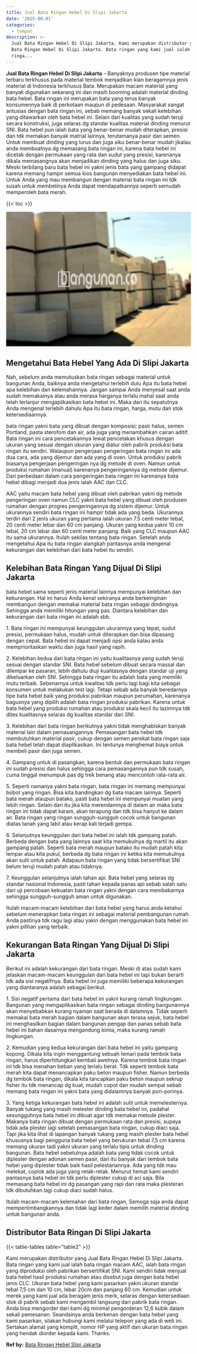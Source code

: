 ```yaml
---
title: Jual Bata Ringan Hebel Di Slipi Jakarta
date: '2025-08-01'
categories:
  - tempat
description: >-
  Jual Bata Ringan Hebel Di Slipi Jakarta. Kami merupakan distributor yang Jual
  Bata Ringan Hebel Di Slipi Jakarta. Bata ringan yang kami jual ialah bata
  ringa...
---
```


**Jual Bata Ringan Hebel Di Slipi Jakarta** – Banyaknya produsen tipe material terbaru terkhusus pada material tembok menjadikan kian beragamnya jenis material di Indonesia terkhusus Bata. Merupakan macam material yang banyak digunakan sekarang ini dan masih booming adalah material dinding bata hebel. Bata ringan ini merupakan bata yang terus banyak konsumennya baik di perkotaan maupun di pedesaan. Masyarakat sangat antusias dengan bata ringan ini, sebab memang banyak sekali kelebihan yang ditawarkan oleh bata hebel ini. Selain dari kualitas yang sudah teruji secara konstruksi, juga selaras dg standar kualitas material dinding menurut SNI. Bata hebel pun ialah bata yang benar-benar mudah diterapkan, presisi dan tdk memakan banyak matrial lainnya, terutamanya pasir dan semen. Untuk membuat dinding yang lurus dan juga siku benar-benar mudah jikalau anda membuatnya dg memasang bata ringan ini, karena bata hebel ini dicetak dengan permukaan yang rata dan sudut yang presisi, karenanya dikala memasangnya akan menjadikan dinding yang halus dan juga siku. Meski terbilang baru bata hebel ini yakni jenis bata yang gampang didapat karena memang hampir semua kios bangunan menyediakan bata hebel ini. Untuk Anda yang mau membangun dengan material bata ringan ini tdk susah untuk membelinya Anda dapat mendapatkannya seperti semudah memperoleh bata merah.

{{< toc >}}

![Jual Bata Ringan Hebel Di Slipi Jakarta](/images/jual-hebel-murah-32.png)

## Mengetahui Bata Hebel Yang Ada Di Slipi Jakarta

Nah, sebelum anda memutuskan bata ringan sebagai material untuk bangunan Anda, baiknya anda mengetahui terlebih dulu Apa itu bata hebel apa kelebihan dan kelemahannya. Jangan sampai Anda menyesal saat anda sudah memakainya atau anda merasa harganya terlalu mahal saat anda telah terlanjur mengaplikasikan bata hebel ini. Maka dari itu sepatutnya Anda mengenal terlebih dahulu Apa itu bata ringan, harga, mutu dan stok ketersediaannya.

bata ringan yakni bata yang dibuat dengan komposisi; pasir halus, semen Portland, pasta sterofom dan air, ada juga yang menambahkan cairan aditif. Bata ringan ini cara pencetakannya lewat pencetakan khusus dengan ukuran yang sesuai dengan ukuran yang diatur oleh pabrik produksi bata ringan itu sendiri. Walaupun pengerjaan pengeringan bata ringan ini ada dua cara, ada yang dijemur dan ada yang di oven. Untuk produksi pabrik biasanya pengerjaan pengeringan nya dg metode di oven. Namun untuk produksi rumahan (manual) karenanya pengeringannya dg metode dijemur. Dari perbedaan dalam cara pengeringan bata ringan ini karenanya bata hebel dibagi menjadi dua jenis ialah AAC dan CLC.

AAC yaitu macam bata hebel yang dibuat oleh pabrikan yakni dg metode pengeringan oven namun CLC yakni bata hebel yang dibuat oleh produsen rumahan dengan progres pengeringannya dg sistem dijemur. Untuk ukurannya sendiri bata ringan ini hampir tidak ada yang beda. Ukurannya terdiri dari 2 jenis ukuran yang pertama ialah ukuran 7.5 centi meter tebal, 20 centi meter lebar dan 60 cm panjang. Ukuran yang kedua yakni 10 cm tebal, 20 cm lebar dan 60 centi meter panjang. Baik yang CLC maupun AAC itu sama ukurannya. Itulah sekilas tentang bata ringan. Setelah anda mengetahui Apa itu bata ringan alangkah pantasnya anda mengenal kekurangan dan kelebihan dari bata hebel itu sendiri.

## Kelebihan Bata Ringan Yang Dijual Di Slipi Jakarta

bata hebel sama seperti jenis material lainnya mempunyai kelebihan dan kekurangan. Hal ini harus Anda kenal sekiranya anda berkeinginan membangun dengan memakai material bata ringan sebagai dindingnya. Sehingga anda memiliki hitungan yang pas. Diantara kelebihan dan kekurangan dari bata ringan ini adalah sbb.

1\. Bata ringan ini mempunyai keunggulan ukurannya yang tepat, sudut presisi, permukaan halus, mudah untuk diterapkan dan bisa dipasang dengan cepat. Bata hebel ini dapat menjadi opsi anda kalau anda memprioritaskan waktu dan juga hasil yang rapih.

2\. Kelebihan kedua dari bata ringan ini yaitu kualitasnya yang sudah teruji sesuai dengan standar SNI. Bata hebel sebelum dibuat secara massal dan dilempar ke pasaran, lebih dahulu diuji kualitasnya dengan standar uji yang dikeluarkan oleh SNI. Sehingga bata ringan itu adalah bata yang memiliki mutu terbaik. Sebenarnya untuk kwalitas tdk perlu lagi bagi kita sebagai konsumen untuk melakukan test lagi. Tetapi sebab ada banyak beredarnya tipe bata hebel baik yang produksi pabrikan maupun perumahan, karenanya bagusnya yang dipilih adalah bata ringan produksi pabrikan. Karena untuk bata hebel yang produksi rumahan atau produksi skala kecil itu lazimnya tdk dites kualitasnya selaras dg kualitas standar dari SNI.

3\. Kelebihan dari bata ringan berikutnya yakni tidak menghabiskan banyak material lain dalam pemasangannya. Pemasangan bata hebel tdk membutuhkan material pasir, cukup dengan semen perekat bata ringan saja bata hebel telah dapat diaplikasikan. Ini tentunya menghemat biaya untuk membeli pasir dan juga semen.

4\. Gampang untuk di pasangkan, karena bentuk dan permukaan bata ringan ini sudah presisi dan halus sehingga cara pemasangannya pun tdk susah, cuma tinggal menumpuk pas dg trek benang atau mencontoh rata-rata air.

5\. Seperti namanya yakni bata ringan, bata ringan ini memang mempunyai bobot yang ringan. Bisa kita bandingkan dg bata macam lainnya. Seperti bata merah ataupun batako, pasti bata hebel ini mempunyai muatan yang lebih ringan. Selain dari itu jika kita merendamnya di dalam air maka bata ringan ini tidak dapat karam, akan terapung dan tdk bisa hanyut ke dalam air. Bata ringan yang ringan sungguh-sungguh cocok untuk bangunan diatas tanah yang labil atau kerap kali terjadi gempa.

6\. Selanjutnya keunggulan dari bata hebel ini ialah tdk gampang patah. Berbeda dengan bata yang lainnya saat kita memukulnya dg martil itu akan gampang patah. Seperti bata merah maupun batako itu mudah patah kita lempar atau kita pukul, berbeda dg bata ringan ini ketika kita memukulnya akan sulit untuk patah. Adapaun bata ringan yang tidak bersertifikat SNI belum teruji mudah patah atau tidaknya.

7\. Keunggulan selanjutnya ialah tahan api. Bata hebel yang selaras dg standar nasional Indonesia, pasti tahan kepada panas api sebab salah satu dari uji percobaan kekuatan bata ringan yakni dengan cara membakarnya sehingga sungguh-sungguh aman untuk digunakan.

Itulah macam-macam kelebihan dari bata hebel yang harus anda ketahui sebelum menerapkan bata ringan ini sebagai material pembangunan rumah. Anda pastinya tdk ragu lagi atau yakin dengan menggunakan bata hebel ini yakni pilihan yang terbaik.

## Kekurangan Bata Ringan Yang Dijual Di Slipi Jakarta

Berikut ini adalah kekurangan dari bata ringan. Meski di atas sudah kami jelaskan macam-macam keunggulan dari bata hebel ini tapi bukan berarti tdk ada sisi negatifnya. Bata hebel ini juga memiliki beberapa kekurangan yang diantaranya adalah sebagai berikut.

1\. Sisi negatif pertama dari bata hebel ini yakni kurang ramah lingkungan. Bangunan yang mengaplikasikan bata ringan sebagai dinding bangunannya akan menyebabkan kurang nyaman saat berada di dalamnya. Tidak seperti memakai bata merah bagian dalam bangunan akan terasa sejuk, bata hebel ini menghasilkan bagian dalam bangunan pengap dan panas sebab bata hebel ini bahan dasarnya mengandung kimia, maka kurang ramah lingkungan.

2\. Kemudian yang kedua kekurangan dari bata hebel ini yaitu gampang kopong. Dikala kita ingin menggantung sebuah lemari pada tembok bata ringan, harus diperhitungkan kembali awetnya. Karena tembok bata ringan ini tdk bisa menahan beban yang terlalu berat. Tdk seperti tembok bata merah kita dapat menancapkan paku beton maupun fisher. Namun berbeda dg tembok bata ringan, dikala kita tancapkan paku beton maupun sekrup fisher itu tdk menancap dg kuat, mudah copot dan mudah sempal sebab memang bata ringan ini yakni bata yang didalamnya banyak pori-porinya.

3\. Yang ketiga kekurangan bata hebel ini adalah sulit untuk memelesternya. Banyak tukang yang masih melester dinding bata hebel ini, padahal sesungguhnya bata hebel ini dibuat agar tdk memakai metode plester. Makanya bata ringan dibuat dengan permukaan rata dan presisi, supaya tidak ada plester lagi setelah pemasangan bata ringan, cukup diaci saja. Tapi jika kita lihat di lapangan banyak tukang yang masih plester bata hebel khususnya bagi pengguna bata hebel yang berukuran tebal 7,5 cm karena memang ukuran tadi yakni ukuran yang terlalu tipis untuk dinding bangunan. Bata hebel sebetulnya adalah bata yang tidak cocok untuk diplester dengan adonan semen pasir, dari itu banyak dari tembok bata hebel yang diplester tidak baik hasil pelestariannya. Ada yang tdk mau melekat, coplok ada juga yang retak-retak. Menurut hemat kami sendiri pantasnya bata hebel ini tdk perlu diplester cukup di aci saja. Bila memasang bata hebel ini dg pasangan yang rapi dan rata maka plesteran tdk dibutuhkan lagi cukup diaci sudah halus.

Itulah macam-macam kelemahan dari bata ringan, Semoga saja anda dapat mempertimbangkannya dan tidak lagi keder dalam memilih material dinding untuk bangunan anda.

## Distributor Bata Ringan Di Slipi Jakarta

{{< table-tables table="table2" >}}

Kami merupakan distributor yang Jual Bata Ringan Hebel Di Slipi Jakarta. Bata ringan yang kami jual ialah bata ringan macam AAC, ialah bata ringan yang diproduksi oleh pabrikan bersertifikat SNI. Kami sendiri tidak menjual bata hebel hasil produksi rumahan atau disebut juga dengan bata hebel jenis CLC. Ukuran bata hebel yang kami pasarkan yakni ukuran standar tebal 7,5 cm dan 10 cm, lebar 20cm dan panjang 60 cm. Kemudian untuk merek yang kami jual ada beragam jenis merk, selaras dengan ketersediaan stok di pabrik sebab kami mengambil langsung dari pabrik bata ringan. Anda bisa mengorder dari kami dg minimal pengorderan 12,6 kubik dalam sekali pemesanan. Seandainya anda berkenan dengan bata hebel yang kami pasarkan, silakan hubungi kami melalui telepon yang ada di web ini. Sertakan alamat yang komplit, nomor HP yang aktif dan ukuran bata ringan yang hendak diorder kepada kami. Thanks.

**Ref by:** [Bata Ringan Hebel Slipi Jakarta](https://id.wikipedia.org/wiki/Bata)
